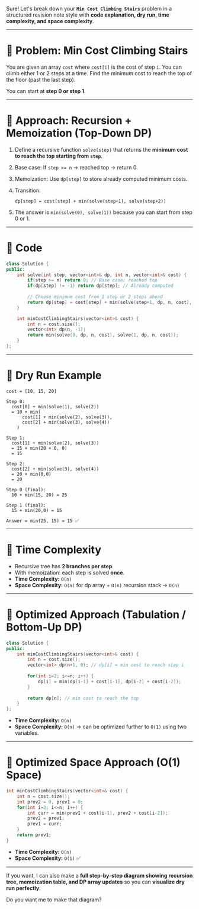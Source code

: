 Sure! Let's break down your **`Min Cost Climbing Stairs`** problem in a structured revision note style with **code explanation, dry run, time complexity, and space complexity**.

---

# 📝 Problem: Min Cost Climbing Stairs

You are given an array `cost` where `cost[i]` is the cost of step `i`. You can climb either 1 or 2 steps at a time. Find the minimum cost to reach the top of the floor (past the last step).

You can start at **step 0 or step 1**.

---

# 🔹 Approach: Recursion + Memoization (Top-Down DP)

1. Define a recursive function `solve(step)` that returns the **minimum cost to reach the top starting from `step`**.
2. Base case: If `step >= n` → reached top → return 0.
3. Memoization: Use `dp[step]` to store already computed minimum costs.
4. Transition:

   ```
   dp[step] = cost[step] + min(solve(step+1), solve(step+2))
   ```
5. The answer is `min(solve(0), solve(1))` because you can start from step 0 or 1.

---

# 🔹 Code

```cpp
class Solution { 
public:
    int solve(int step, vector<int>& dp, int n, vector<int>& cost) {
        if(step >= n) return 0; // Base case: reached top
        if(dp[step] != -1) return dp[step]; // Already computed
        
        // Choose minimum cost from 1 step or 2 steps ahead
        return dp[step] = cost[step] + min(solve(step+1, dp, n, cost), solve(step+2, dp, n, cost));
    }

    int minCostClimbingStairs(vector<int>& cost) {
        int n = cost.size();
        vector<int> dp(n, -1);
        return min(solve(0, dp, n, cost), solve(1, dp, n, cost));
    }
};
```

---

# 🔹 Dry Run Example

`cost = [10, 15, 20]`

```
Step 0:
  cost[0] + min(solve(1), solve(2))
  = 10 + min(
      cost[1] + min(solve(2), solve(3)),
      cost[2] + min(solve(3), solve(4))
    )
  
Step 1:
  cost[1] + min(solve(2), solve(3))
  = 15 + min(20 + 0, 0)
  = 15

Step 2:
  cost[2] + min(solve(3), solve(4))
  = 20 + min(0,0)
  = 20

Step 0 (final):
  10 + min(15, 20) = 25

Step 1 (final):
  15 + min(20,0) = 15

Answer = min(25, 15) = 15 ✅
```

---

# 🔹 Time Complexity

* Recursive tree has **2 branches per step**.
* With memoization: each step is solved **once**.
* **Time Complexity:** `O(n)`
* **Space Complexity:** `O(n)` for dp array + `O(n)` recursion stack → `O(n)`

---

# 🔹 Optimized Approach (Tabulation / Bottom-Up DP)

```cpp
class Solution {
public:
    int minCostClimbingStairs(vector<int>& cost) {
        int n = cost.size();
        vector<int> dp(n+1, 0); // dp[i] = min cost to reach step i
        
        for(int i=2; i<=n; i++) {
            dp[i] = min(dp[i-1] + cost[i-1], dp[i-2] + cost[i-2]);
        }
        
        return dp[n]; // min cost to reach the top
    }
};
```

* **Time Complexity:** `O(n)`
* **Space Complexity:** `O(n)` → can be optimized further to `O(1)` using two variables.

---

# 🔹 Optimized Space Approach (O(1) Space)

```cpp
int minCostClimbingStairs(vector<int>& cost) {
    int n = cost.size();
    int prev2 = 0, prev1 = 0;
    for(int i=2; i<=n; i++) {
        int curr = min(prev1 + cost[i-1], prev2 + cost[i-2]);
        prev2 = prev1;
        prev1 = curr;
    }
    return prev1;
}
```

* **Time Complexity:** `O(n)`
* **Space Complexity:** `O(1)` ✅

---

If you want, I can also make a **full step-by-step diagram showing recursion tree, memoization table, and DP array updates** so you can **visualize dry run perfectly**.

Do you want me to make that diagram?
